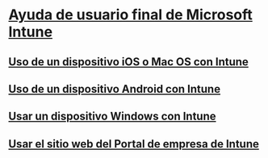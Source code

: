 # [Ayuda de usuario final de Microsoft Intune]()
## [Uso de un dispositivo iOS o Mac OS con Intune](using-your-ios-or-mac-os-x-device-with-intune.md)
## [Uso de un dispositivo Android con Intune](using-your-android-device-with-intune.md)
## [Usar un dispositivo Windows con Intune](using-your-windows-device-with-intune.md)
## [Usar el sitio web del Portal de empresa de Intune](using-the-intune-company-portal-website.md)


<!--HONumber=May16_HO1-->


